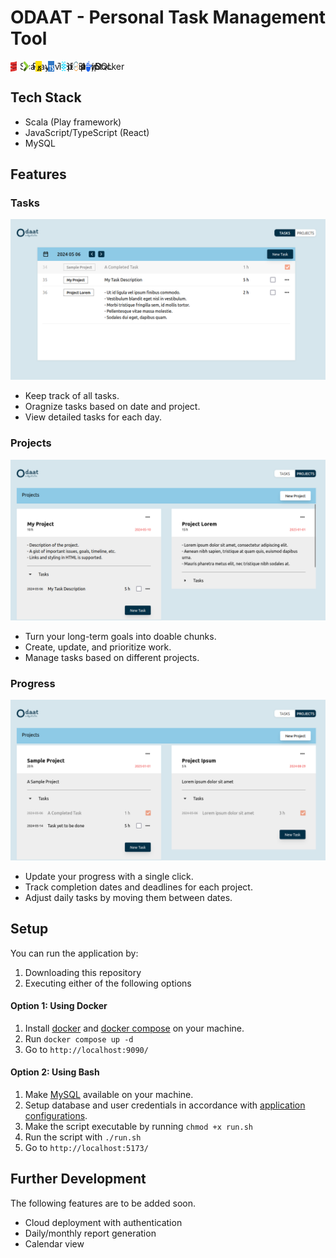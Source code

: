 # ODAAT - Personal Task Management Tool

<div style="display: flex; gap: 10px; flex-wrap: wrap;">
    <div style="display:flex; gap:5px; width: 10px;">
        <img src="./readme_images/scala.png" />
        <span>Scala</span>
    </div>
    <div style="display:flex; gap:5px; width: 10px;">
        <img src="./readme_images/play.png" />
        <span>Play</span>
    </div>
    <div style="display:flex; gap:5px; width: 10px;">
        <img src="./readme_images/js.png" />
        <span>JavaScript</span>
    </div>
    <div style="display:flex; gap:5px; width: 10px;">
        <img src="./readme_images/ts.png" />
        <span>TypeScript</span>
    </div>
    <div style="display:flex; gap:5px; width: 10px;">
        <img src="./readme_images/react.png" />
        <span>React</span>
    </div>
    <div style="display:flex; gap:5px; width: 10px;">
        <img src="./readme_images/mysql.png" />
        <span>MySQL</span>
    </div>
    <div style="display:flex; gap:5px; width: 10px;">
        <img src="./readme_images/docker.png" />
        <span>Docker</span>
    </div>
</div>

## Tech Stack
- Scala (Play framework)
- JavaScript/TypeScript (React)
- MySQL

## Features

### Tasks
![Task Page](./screenshots/task.png)
- Keep track of all tasks.
- Oragnize tasks based on date and project.
- View detailed tasks for each day.

### Projects
![Project Page](./screenshots/project.png)
- Turn your long-term goals into doable chunks.
- Create, update, and prioritize work.
- Manage tasks based on different projects.

### Progress
![Progress Page](./screenshots/progress.png)
- Update your progress with a single click.
- Track completion dates and deadlines for each project.
- Adjust daily tasks by moving them between dates.

## Setup
You can run the application by:
1. Downloading this repository
2. Executing either of the following options

#### Option 1: Using Docker
1. Install [docker](https://docs.docker.com/engine/install/) and [docker compose](https://docs.docker.com/compose/install/) on your machine.
2. Run `docker compose up -d`
3. Go to `http://localhost:9090/`

#### Option 2: Using Bash
1. Make [MySQL](https://www.mysql.com/) available on your machine.
2. Setup database and user credentials in accordance with [application configurations](https://github.com/swunoo/odaat/blob/main/server/odaat-server/conf/application.conf).
3. Make the script executable by running `chmod +x run.sh`
4. Run the script with `./run.sh`
3. Go to `http://localhost:5173/`

## Further Development
The following features are to be added soon.
- Cloud deployment with authentication
- Daily/monthly report generation
- Calendar view
